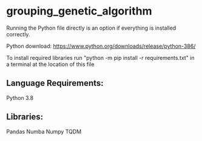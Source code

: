 # grouping_genetic_algorithm

Running the Python file directly is an option if everything is installed correctly.

Python download: https://www.python.org/downloads/release/python-386/

To install required libraries run "python -m pip install -r requirements.txt" in a terminal at the location of this file

## Language Requirements:

Python 3.8

## Libraries:

Pandas
Numba
Numpy
TQDM
